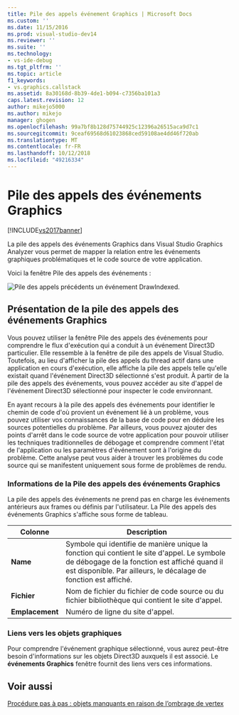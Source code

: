 ```yaml
---
title: Pile des appels événement Graphics | Microsoft Docs
ms.custom: ''
ms.date: 11/15/2016
ms.prod: visual-studio-dev14
ms.reviewer: ''
ms.suite: ''
ms.technology:
- vs-ide-debug
ms.tgt_pltfrm: ''
ms.topic: article
f1_keywords:
- vs.graphics.callstack
ms.assetid: 8a30168d-8b39-4de1-b094-c7356ba101a3
caps.latest.revision: 12
author: mikejo5000
ms.author: mikejo
manager: ghogen
ms.openlocfilehash: 99a7bf8b128d75744925c12396a26515aca9d7c1
ms.sourcegitcommit: 9ceaf69568d61023868ced59108ae4dd46f720ab
ms.translationtype: MT
ms.contentlocale: fr-FR
ms.lasthandoff: 10/12/2018
ms.locfileid: "49216334"
---
```

# <a name="graphics-event-call-stack"></a>Pile des appels des événements Graphics
[!INCLUDE[vs2017banner](../includes/vs2017banner.md)]

La pile des appels des événements Graphics dans Visual Studio Graphics Analyzer vous permet de mapper la relation entre les événements graphiques problématiques et le code source de votre application.  
  
 Voici la fenêtre Pile des appels des événements :  
  
 ![Pile des appels précédents un événement DrawIndexed. ](../debugger/media/gfx-diag-demo-graphics-event-call-stack-orientation.png "gfx_diag_demo_graphics_event_call_stack_orientation")  
  
## <a name="understanding-the-graphics-event-call-stack"></a>Présentation de la pile des appels des événements Graphics  
 Vous pouvez utiliser la fenêtre Pile des appels des événements pour comprendre le flux d'exécution qui a conduit à un événement Direct3D particulier. Elle ressemble à la fenêtre de pile des appels de Visual Studio. Toutefois, au lieu d'afficher la pile des appels du thread actif dans une application en cours d'exécution, elle affiche la pile des appels telle qu'elle existait quand l'événement Direct3D sélectionné s'est produit. À partir de la pile des appels des événements, vous pouvez accéder au site d'appel de l'événement Direct3D sélectionné pour inspecter le code environnant.  
  
 En ayant recours à la pile des appels des événements pour identifier le chemin de code d'où provient un événement lié à un problème, vous pouvez utiliser vos connaissances de la base de code pour en déduire les sources potentielles du problème. Par ailleurs, vous pouvez ajouter des points d'arrêt dans le code source de votre application pour pouvoir utiliser les techniques traditionnelles de débogage et comprendre comment l'état de l'application ou les paramètres d'événement sont à l'origine du problème. Cette analyse peut vous aider à trouver les problèmes du code source qui se manifestent uniquement sous forme de problèmes de rendu.  
  
### <a name="graphics-event-call-stack-information"></a>Informations de la Pile des appels des événements Graphics  
 La pile des appels des événements ne prend pas en charge les événements antérieurs aux frames ou définis par l'utilisateur. La Pile des appels des événements Graphics s'affiche sous forme de tableau.  
  
|Colonne|Description|  
|------------|-----------------|  
|**Name**|Symbole qui identifie de manière unique la fonction qui contient le site d'appel. Le symbole de débogage de la fonction est affiché quand il est disponible. Par ailleurs, le décalage de fonction est affiché.|  
|**Fichier**|Nom de fichier du fichier de code source ou du fichier bibliothèque qui contient le site d'appel.|  
|**Emplacement**|Numéro de ligne du site d'appel.|  
  
### <a name="links-to-graphics-objects"></a>Liens vers les objets graphiques  
 Pour comprendre l'événement graphique sélectionné, vous aurez peut-être besoin d'informations sur les objets Direct3D auxquels il est associé. Le **événements Graphics** fenêtre fournit des liens vers ces informations.  
  
## <a name="see-also"></a>Voir aussi  
 [Procédure pas à pas : objets manquants en raison de l’ombrage de vertex](../debugger/walkthrough-missing-objects-due-to-vertex-shading.md)



